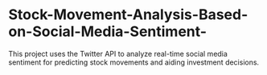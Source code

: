 # Stock-Movement-Analysis-Based-on-Social-Media-Sentiment-
This project uses the Twitter API to analyze real-time social media sentiment for predicting stock movements and aiding investment decisions.
